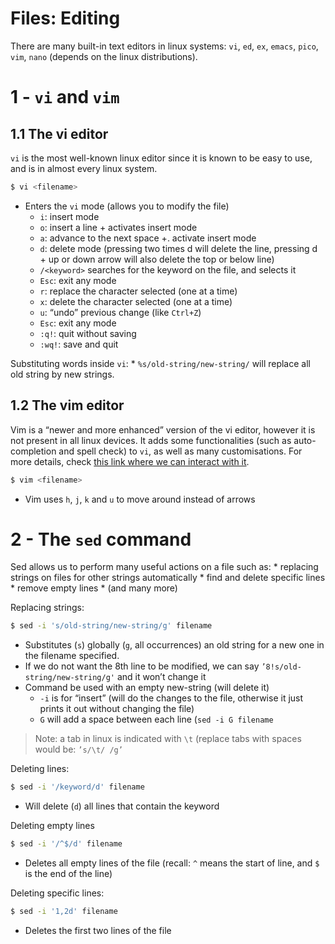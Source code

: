 # Files: Editing

There are many built-in text editors in linux systems: `vi`, `ed`, `ex`, `emacs`, `pico`, `vim`, `nano` (depends on the linux distributions).

# 1 - `vi` and `vim`
## 1.1 The vi editor
`vi` is the most well-known linux editor since it is known to be easy to use, and is in almost every linux system.

```sh
$ vi <filename>
```
* Enters the `vi` mode (allows you to modify the file)
	* `i`: insert mode
	* `o`: insert a line + activates insert mode
	* `a`: advance to the next space +. activate insert mode
	* `d`: delete mode (pressing two times d will delete the line, pressing d + up or down arrow will also delete the top or below line)
	* `/<keyword>` searches for the keyword on the file, and selects it
	* `Esc`: exit any mode
	* `r`: replace the character selected (one at a time)
	* `x`: delete the character selected (one at a time)
	* `u`: “undo” previous change (like `Ctrl+Z`)
	* `Esc`: exit any mode
	* `:q!`: quit without saving
	* 	`:wq!`: save and quit

Substituting words inside `vi`:
	* `%s/old-string/new-string/` will replace all old string by new strings.

## 1.2 The vim editor
Vim is a “newer and more enhanced” version of the vi editor, however it is not present in all linux devices.  It adds some functionalities (such as auto-completion and spell check) to `vi`, as well as many customisations.
For more details, check [this link where we can interact with it](openvim.com).

```sh
$ vim <filename>
```
* Vim uses `h`, `j`, `k` and `u` to move around instead of arrows

# 2 - The `sed` command
Sed allows us to perform many useful actions on a file such as:
	* replacing strings on files for other strings automatically
	* find and delete specific lines
	* remove empty lines
	* (and many more)

Replacing strings:
```sh
$ sed -i 's/old-string/new-string/g' filename
```
* Substitutes (`s`) globally (`g`, all occurrences) an old string for a new one in the filename specified.
* If we do not want the 8th line to be modified, we can say `’8!s/old-string/new-string/g'` and it won’t change it 
* Command be used with an empty new-string (will delete it)
	* `-i` is for “insert” (will do the changes to the file, otherwise it just prints it out without changing the file)
	* `G` will add a space between each line (`sed -i G filename`

> Note: a tab in linux is indicated with `\t` (replace tabs with spaces would be: `’s/\t/ /g’`  

Deleting lines:
```sh
$ sed -i '/keyword/d' filename
```
* Will delete (`d`) all lines that contain the keyword

Deleting empty lines
```sh
$ sed -i '/^$/d' filename
```
* Deletes all empty lines of the file (recall: `^` means the start of line, and `$` is the end of the line)

Deleting specific lines:
```sh
$ sed -i '1,2d' filename
```
* Deletes the first two lines of the file


